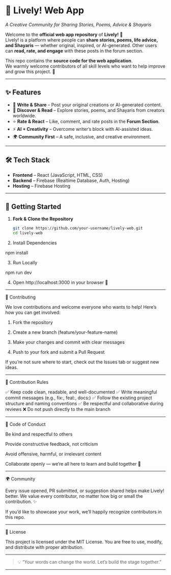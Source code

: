 # 🌟 Lively! Web App  
*A Creative Community for Sharing Stories, Poems, Advice & Shayaris*  

Welcome to the **official web app repository** of **Lively!** 🎉  
Lively! is a platform where people can **share stories, poems, life advice, and Shayaris** — whether original, inspired, or AI-generated. Other users can **read, rate, and engage** with these posts in the forum section.  

This repo contains the **source code for the web application**.  
We warmly welcome contributors of all skill levels who want to help improve and grow this project. 💜  

---

## ✨ Features
- 📝 **Write & Share** – Post your original creations or AI-generated content.  
- 📖 **Discover & Read** – Explore stories, poems, and Shayaris from creators worldwide.  
- ⭐ **Rate & React** – Like, comment, and rate posts in the **Forum Section**.  
- ⚡ **AI + Creativity** – Overcome writer’s block with AI-assisted ideas.  
- 🌍 **Community First** – A safe, inclusive, and creative environment.  

---

## 🛠 Tech Stack
- **Frontend** – React (JavaScript, HTML, CSS)  
- **Backend** – Firebase (Realtime Database, Auth, Hosting)  
- **Hosting** – Firebase Hosting  

---

## 🚀 Getting Started

1. **Fork & Clone the Repository**
   ```bash
   git clone https://github.com/your-username/lively-web.git
   cd lively-web

2. Install Dependencies

npm install


3. Run Locally

npm run dev


4. Open http://localhost:3000 in your browser 🎉




---

🤝 Contributing

We love contributions and welcome everyone who wants to help!
Here’s how you can get involved:

1. Fork the repository


2. Create a new branch (feature/your-feature-name)


3. Make your changes and commit with clear messages


4. Push to your fork and submit a Pull Request



If you’re not sure where to start, check out the Issues tab or suggest new ideas.


---

📜 Contribution Rules

✅ Keep code clean, readable, and well-documented
✅ Write meaningful commit messages (e.g., fix:, feat:, docs:)
✅ Follow the existing project structure and naming conventions
✅ Be respectful and collaborative during reviews
❌ Do not push directly to the main branch


---

📌 Code of Conduct

Be kind and respectful to others

Provide constructive feedback, not criticism

Avoid offensive, harmful, or irrelevant content

Collaborate openly — we’re all here to learn and build together 🚀



---

🌍 Community

Every issue opened, PR submitted, or suggestion shared helps make Lively! better.
We value every contributor, no matter how big or small the contribution. ✨

If you’d like to showcase your work, we’ll happily recognize contributors in this repo.


---

📄 License

This project is licensed under the MIT License.
You are free to use, modify, and distribute with proper attribution.


---

> 💡 “Your words can change the world. Let’s build the stage together.”



---